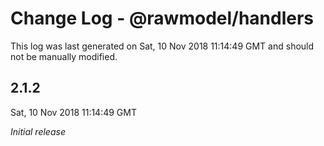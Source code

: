 # Change Log - @rawmodel/handlers

This log was last generated on Sat, 10 Nov 2018 11:14:49 GMT and should not be manually modified.

## 2.1.2
Sat, 10 Nov 2018 11:14:49 GMT

*Initial release*

